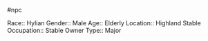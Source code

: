 #npc 

Race:: Hylian
Gender:: Male
Age:: Elderly
Location:: Highland Stable
Occupation:: Stable Owner
Type:: Major
